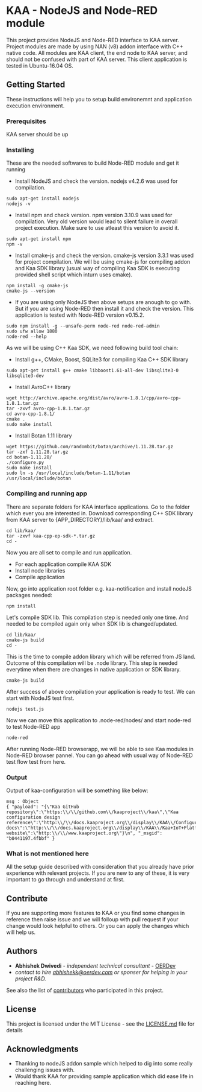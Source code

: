 # KAA - NodeJS and Node-RED module

This project provides NodeJS and Node-RED interface to KAA server. Project modules are made by using NAN (v8)
addon interface with C++ native code.
All modules are KAA client, the end node to KAA server, and should not be confused with part of KAA server.
This client application is tested in Ubuntu-16.04 OS.

## Getting Started

These instructions will help you to setup build environemnt and application execution environment.

### Prerequisites

KAA server should be up

### Installing
These are the needed softwares to build Node-RED module and get it running

* Install NodeJS and check the version. nodejs v4.2.6 was used for compilation.
```
sudo apt-get install nodejs
nodejs -v
```
* Install npm and check version. npm version 3.10.9 was used for compilation. Very old version would lead to silent failure in overall project execution. Make sure to use atleast this version to avoid it.
```
sudo apt-get install npm
npm -v
```
* Install cmake-js and check the version. cmake-js version 3.3.1 was used for project compilation.
We will be using cmake-js for compiling addon and Kaa SDK library (usual way of compiling Kaa SDK is executing provided 
shell script which inturn uses cmake).
```
npm install -g cmake-js
cmake-js --version
```
* If you are using only NodeJS then above setups are anough to go with. But if you are using Node-RED then install it and check the version. This application is tested with Node-RED version v0.15.2.
```
sudo npm install -g --unsafe-perm node-red node-red-admin
sudo ufw allow 1880
node-red --help
```

As we will be using C++ Kaa SDK, we need following build tool chain:

* Install g++, CMake, Boost, SQLite3 for compiling Kaa C++ SDK library
```
sudo apt-get install g++ cmake libboost1.61-all-dev libsqlite3-0 libsqlite3-dev

```
* Install AvroC++ library
```
wget http://archive.apache.org/dist/avro/avro-1.8.1/cpp/avro-cpp-1.8.1.tar.gz
tar -zxvf avro-cpp-1.8.1.tar.gz
cd avro-cpp-1.8.1/
cmake .
sudo make install
```
* Install Botan 1.11 library
```
wget https://github.com/randombit/botan/archive/1.11.28.tar.gz
tar -zxf 1.11.28.tar.gz
cd botan-1.11.28/
./configure.py
sudo make install
sudo ln -s /usr/local/include/botan-1.11/botan /usr/local/include/botan
```
### Compiling and running app

There are separate folders for KAA interface applications. Go to the folder which ever you are interested in.
Download corresponding C++ SDK library from KAA server to {APP_DIRECTORY}/lib/kaa/ and extract.
```
cd lib/kaa/
tar -zxvf kaa-cpp-ep-sdk-*.tar.gz
cd -
```
Now you are all set to compile and run application.
* For each application compile KAA SDK
* Install node libraries
* Compile application

Now, go into application root folder e.g. kaa-notification and install nodeJS packages needed:
```
npm install
```
Let's compile SDK lib. This compilation step is needed only one time. And needed to be compiled again only when SDK lib is changed/updated.
```
cd lib/kaa/
cmake-js build
cd -
```
This is the time to compile addon library which will be referred from JS land. Outcome of this compilation will be .node
library. This step is needed everytime when there are changes in native application or SDK library.
```
cmake-js build
```
After success of above compilation your application is ready to test. We can start with NodeJS test first.
```
nodejs test.js
```
Now we can move this application to .node-red/nodes/ and start node-red to test Node-RED app
```
node-red
```
After running Node-RED browserapp, we will be able to see Kaa modules in Node-RED browser pannel. You can go ahead with usual way of Node-RED test flow test from here.

### Output
Output of kaa-configuration will be something like below:
```
msg : Object
{ "payload": "{\"Kaa GitHub repository\":\"https:\\/\\/github.com\\/kaaproject\\/kaa\",\"Kaa configuration design reference\":\"http:\\/\\/docs.kaaproject.org\\/display\\/KAA\\/Configuration\",\"Kaa docs\":\"http:\\/\\/docs.kaaproject.org\\/display\\/KAA\\/Kaa+IoT+Platform+Home\",\"Kaa website\":\"http:\\/\\/www.kaaproject.org\"}\n", "_msgid": "b0441197.4fbbf" }
```

### What is not mentioned here
All the setup guide described with consideration that you already have prior experience with relevant projects. If you are new to any of these, it is very important to go through and understand at first.

## Contribute

If you are supporting more features to KAA or you find some changes in reference then raise issue and we will folloup with
pull request if your change would look helpful to others. Or you can apply the changes which will help us.

## Authors

* **Abhishek Dwivedi** - *independent technical consultant* - [OERDev](https://github.com/abhishekkumardwivedi)
* *contact to hire [abhishekk@oerdev.com](abhishekk@oerdev.com) or sponser for helping in your project R&D.*

See also the list of [contributors](https://github.com/abhishekkumardwivedi/Kaa-node/contributors) who participated
in this project.

## License

This project is licensed under the MIT License - see the [LICENSE.md](LICENSE.md) file for details

## Acknowledgments

* Thanking to nodeJS addon sample which helped to dig into some really challenging issues with.
* Would thank KAA for providing sample application which did ease life in reaching here.
